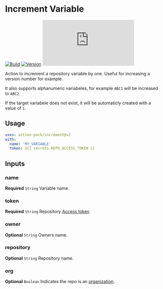 # Increment Variable
[![Build](https://github.com/action-pack/increment/actions/workflows/build.yml/badge.svg)](https://github.com/action-pack/increment/)
[![Version](https://img.shields.io/github/v/tag/action-pack/increment?label=version&sort=semver&color=066da5)](https://github.com/marketplace/actions/increment-variable)
[![Size](https://img.shields.io/github/size/action-pack/increment/dist/index.js?branch=release/v2.03&label=size&color=066da5)](https://github.com/action-pack/increment/)

Action to increment a repository variable by one. Useful for increasing a version number for example.

It also supports alphanumeric variabeles, for example `ABC1` will be increased to `ABC2`.

If the target variabele does not exist, it will be automaticly created with a value of `1`.

## Usage

```YAML
uses: action-pack/increment@v2
with:
  name: 'MY_VARIABLE'
  token: ${{ secrets.REPO_ACCESS_TOKEN }}
```

## Inputs

### name

**Required** `String` Variable name.

### token

**Required** `String` Repository [Access token](https://docs.github.com/en/github/authenticating-to-github/creating-a-personal-access-token)

### owner

**Optional** `String` Owners name.

### repository

**Optional** `String` Repository name.

### org

**Optional** `Boolean` Indicates the repo is an [organization](https://docs.github.com/en/github/setting-up-and-managing-organizations-and-teams/about-organizations).
